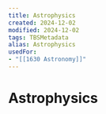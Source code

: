 ```yaml
---
title: Astrophysics
created: 2024-12-02
modified: 2024-12-02
tags: TBSMetadata
alias: Astrophysics
usedFor:
- "[[1630 Astronomy]]"
---
```

# Astrophysics
